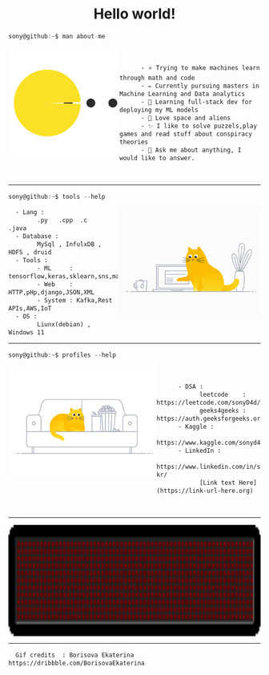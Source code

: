 <h1 align="center">Hello world!</h1>

```csharp
sony@github:~$ man about-me
```

<img align="left" src="pacman.svg" height="222px"/>

```


      - ⭐️ Trying to make machines learn through math and code 
      - ✏️ Currently pursuing masters in Machine Learning and Data analytics
      - 🔭 Learning full-stack dev for deploying my ML models 
      - 🚀 Love space and aliens
      - ✨ I like to solve puzzels,play games and read stuff about conspiracy theories
      - 💬 Ask me about anything, I would like to answer.
      
      
```
      
      
   
<hr>

```csharp
sony@github:~$ tools --help
```

<img align="right" src="g1.gif" height="214px"/>


      - Lang : 
            .py   .cpp  .c    .java
      - Database : 
            MySql , InfulxDB , HDFS , druid
      - Tools :
            - ML     : tensorflow,keras,sklearn,sns,mathplotlib,pandas
            - Web    : HTTP,pHp,django,JSON,XML
            - System : Kafka,Rest APIs,AWS,IoT
      - OS : 
            Liunx(debian) , Windows 11
<hr>

```csharp
sony@github:~$ profiles --help
```

<img align="left" src="g2.gif" height="222px"/>


```


      - DSA : 
            leetcode    : https://leetcode.com/sonyD4d/
            geeks4geeks : https://auth.geeksforgeeks.org/user/sonyd4d
      - Kaggle :
            https://www.kaggle.com/sonyd4d
      - LinkedIn :
            https://www.linkedin.com/in/sohan-kr/
            [Link text Here](https://link-url-here.org)
            
            
```  
<hr>

<img align="center" src="end.gif" height="222px"/>

<hr>
 
      Gif credits  : Borisova Ekaterina https://dribbble.com/BorisovaEkaterina
<!--
# ![Github Stats By Sony](https://github-readme-stats.vercel.app/api?username=sonyD4d&show_icons=true&title_color=fff&icon_color=79ff97&text_color=9f9f9f&bg_color=151515)  

<p align="center">
    <img src="banner.jpg" width="100%"/>
</p>
-->
